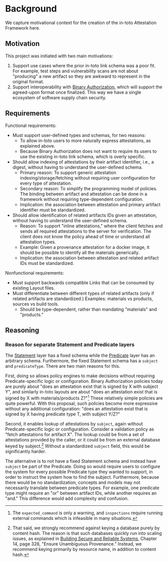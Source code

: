 # Background

We capture motivational context for the creation of the in-toto Attestation
Framework here.

## Motivation

This project was initiated with two main motivations:

1.  Support use cases where the prior in-toto link schema was a poor fit. For
    example, test steps and vulnerability scans are not about "producing" a new
    artifact so they are awkward to represent in the original format.
2.  Support interoperability with [Binary Authorization], which will support
    the agreed-upon format once finalized. This way we have a single ecosystem
    of software supply chain security.

## Requirements

Functional requirements:

-   Must support user-defined types and schemas, for two reasons:
    -   To allow in-toto users to more naturally express attestations, as
        explained above.
    -   Because Binary Authorization does not want to require its users to use
        the existing in-toto link schema, which is overly specific.
-   Should allow indexing of attestations by their artifact identifier, i.e., a
    digest, without having to understand the user-defined schema.
    -   Primary reason: To support generic attestation indexing/storage/fetching
        without requiring user configuration for every type of attestation.
    -   Secondary reason: To simplify the programming model of policies. The
        binding between artifact and attestation can be done in a framework
        without requiring type-dependent configuration.
    -   Implication: the association between attestation and primary artifact
        identifier must be standardized.
-   Should allow identification of related artifacts IDs given an attestation,
    without having to understand the user-defined schema.
    -   Reason: To support "inline attestations," where the client fetches and
        sends all required attestations to the server for verification. The
        client does not know the policy ahead of time or understand all
        attestation types.
    -   Example: Given a provenance attestation for a docker image, it should be
        possible to identify all the materials generically.
    -   Implication: the association between attestation and related artifact
        IDs must be standardized.

Nonfunctional requirements:

-   Must support backwards compatible Links that can be consumed by existing
    Layout files.
-   Must differentiate between different types of related artifacts (only if
    related artifacts are standardized.) Examples: materials vs products,
    sources vs build tools.
    -   Should be type-dependent, rather than mandating "materials" and
        "products."

## Reasoning

### Reason for separate Statement and Predicate layers

The [Statement] layer has a fixed schema while the [Predicate] layer has an
arbitrary schema. Furthermore, the fixed Statement schema has a `subject` and
`predicateType`. There are two main reasons for this.

First, doing so allows policy engines to make decisions without requiring
Predicate-specific logic or configuration. Binary Authorization policies today
are purely about "does an attestation exist that is signed by X with subject Y",
and similarly in-toto layouts are about "does an attestation exist that is
signed by X with materials/products Z?"[^1] These relatively simple policies are
quite powerful. With this proposal, such policies become more expressive without
any additional configuration: "does an attestation exist that is signed by X
having predicate type T, with subject Y/Z?"

Second, it enables lookup of attestations by `subject`, again without
Predicate-specific logic or configuration. Consider a validation policy as "fetch
attestations for artifact X". The lookup could be from a set of attestations
provided by the caller, or it could be from an external database keyed by
subject.[^2] Without a standardized `subject` field, this would be significantly
harder.

The alternative is to not have a fixed Statement schema and instead have
`subject` be part of the Predicate. Doing so would require users to configure
the system for every possible Predicate type they wanted to support, in order to
instruct the system how to find the subject. Furthermore, because there would be
no standardization, concepts and models may not necessarily translate between
predicate types. For example, one predicate type might require an "or" between
artifact IDs, while another requires an "and." This difference would add
complexity and confusion.

[^1]: The `expected_command` is only a warning, and `inspections` require running external commands which is infeasible in many situations.

[^2]: That said, we strongly recommend against keying a database purely by content hash. The reason is that such databases quickly run into scaling issues, as explained in [Building Secure and Reliable Systems](https://static.googleusercontent.com/media/landing.google.com/en//sre/static/pdf/Building_Secure_and_Reliable_Systems.pdf#page=364), Chapter 14, page 328, "Ensure Unambiguous Provenance." Instead, we recommend keying primarily by resource name, in addition to content hash.

[Binary Authorization]: https://cloud.google.com/binary-authorization
[Predicate]: spec/README.md#predicate
[Statement]: spec/README.md#statement

